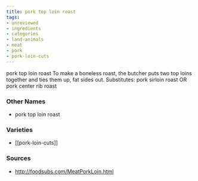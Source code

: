 ```yaml
---
title: pork top loin roast
tags:
- unreviewed
- ingredients
- categories
- land-animals
- meat
- pork
- pork-loin-cuts
---
```

pork top loin roast To make a boneless roast, the butcher puts two top loins together and ties them up, fat sides out. Substitutes: pork sirloin roast OR pork center rib roast

### Other Names

* pork top loin roast

### Varieties

* [[pork-loin-cuts]]

### Sources
* http://foodsubs.com/MeatPorkLoin.html
